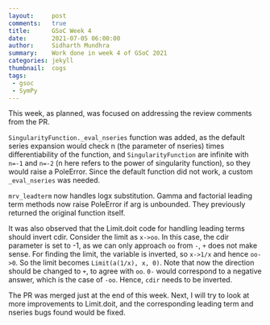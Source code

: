 ```yaml
---
layout:     post
comments:   true
title:      GSoC Week 4
date:       2021-07-05 06:00:00
author:     Sidharth Mundhra
summary:    Work done in week 4 of GSoC 2021
categories: jekyll
thumbnail:  cogs
tags:
 - gsoc
 - SymPy
---
```


This week, as planned, was focused on addressing the review comments from the PR.

`SingularityFunction._eval_nseries` function was added, as the default series
expansion would check n (the parameter of nseries) times differentiability of
the function, and `SingularityFunction` are infinite with `n=-1` and `n=-2`
(n here refers to the power of singularity function), so they would raise a
PoleError. Since the default function did not work, a custom `_eval_nseries` was
needed.

`mrv_leadterm` now handles logx substitution. Gamma and factorial leading term
methods now raise PoleError if arg is unbounded. They previously returned the
original function itself.

It was also observed that the Limit.doit code for handling leading terms should
invert cdir. Consider the limit as `x->oo`. In this case, the cdir parameter is
set to -1, as we can only approach `oo` from `-`, `+` does not make sense. For
finding the limit, the variable is inverted, so `x->1/x` and hence `oo->0`. So the
limit becomes `Limit(a(1/x), x, 0)`. Note that now the direction should be changed
to `+`, to agree with `oo`. `0-` would correspond to a negative answer, which is
the case of `-oo`. Hence, `cdir` needs to be inverted.

The PR was merged just at the end of this week. Next, I will try to look at
more improvements to Limit.doit, and the corresponding leading term and nseries
bugs found would be fixed.
